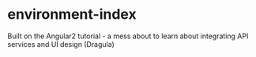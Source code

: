 # environment-index

Built on the Angular2 tutorial - a mess about to learn about integrating API services and UI design (Dragula)
